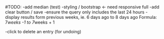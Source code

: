 
#TODO:
-add median (test)
-styling / bootstrap <- need responsive full
-add clear button / save
-ensure the query only includes the last 24 hours
-display results form previous weeks, ie. 6 days ago to 8 days ago
Formula:
7*weeks -1 to 7*weeks + 1

-click to delete an entry (for undoing)